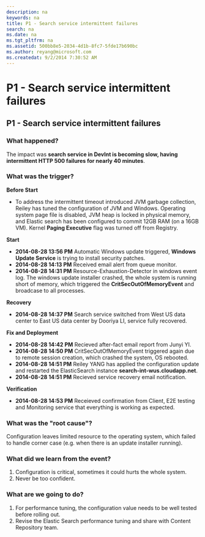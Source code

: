 ```yaml
---
description: na
keywords: na
title: P1 - Search service intermittent failures
search: na
ms.date: na
ms.tgt_pltfrm: na
ms.assetid: 500bb8e5-2034-4d1b-8fc7-5fde17b690bc
ms.author: reyang@microsoft.com
ms.createdat: 9/2/2014 7:30:52 AM
---
```

# P1 - Search service intermittent failures
## P1 - Search service intermittent failures ##

### What happened? ###
The impact was **search service in DevInt is becoming slow, having intermittent HTTP 500 failures for nearly 40 minutes**.

### What was the trigger? ###

**Before Start**

 - To address the intermittent timeout introduced JVM garbage collection, Reiley has tuned the configuration of JVM and Windows. Operating system page file is disabled, JVM heap is locked in physical memory, and Elastic search has been configured to commit 12GB RAM (on a 16GB VM). Kernel **Paging Executive** flag was turned off from Registry.

**Start**

 - **2014-08-28 13:56 PM** Automatic Windows update triggered, **Windows Update Service** is trying to install security patches.
 - **2014-08-28 14:13 PM** Received email alert from queue monitor.
 - **2014-08-28 14:31 PM** Resource-Exhaustion-Detector in windows event log. The windows update installer crashed, the whole system is running short of memory, which triggered the **CritSecOutOfMemoryEvent** and broadcase to all processes.
 
**Recovery**

 - **2014-08-28 14:37 PM** Search service switched from West US data center to East US data center by Dooriya LI, service fully recovered.
 
**Fix and Deployment**

 - **2014-08-28 14:42 PM** Recieved after-fact email report from Junyi YI.
 - **2014-08-28 14:50 PM** CritSecOutOfMemoryEvent triggered again due to remote session creation, which crashed the system, OS rebooted.
 - **2014-08-28 14:51 PM** Reiley YANG has applied the configuration update and restarted the ElasticSearch instance **search-int-wus.cloudapp.net**.
 - **2014-08-28 14:51 PM** Recieved service recovery email notification.

**Verification**

 - **2014-08-28 14:53 PM** Receieved confirmation from Client, E2E testing and Monitoring service that everything is working as expected.

### What was the "root cause"? ###

Configuration leaves limited resource to the operating system, which failed to handle corner case (e.g. when there is an update installer running).

### What did we learn from the event? ###
 
 1. Configuration is critical, sometimes it could hurts the whole system.
 2. Never be too confident.

### What are we going to do? ###

 1. For performance tuning, the configuration value needs to be well tested before rolling out.
 2. Revise the Elastic Search performance tuning and share with Content Repository team.

